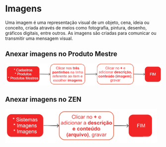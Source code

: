 # Imagens

Uma imagem é uma representação visual de um objeto, cena, ideia ou conceito, criada através de meios como fotografia, pintura, desenho, gráficos digitais, entre outros. As imagens são criadas para comunicar ou transmitir uma mensagem visual.

 ## Anexar imagens no Produto Mestre

 ![Cadastro - Prod Mestre - Imagem](../catalog/product/productImage.png)

 ## Anexar imagens no ZEN

 ![Zen - Imagens](image.png)

